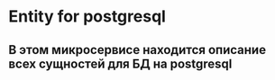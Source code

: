 # Entity for postgresql

## В этом микросервисе находится описание всех сущностей для БД на postgresql

